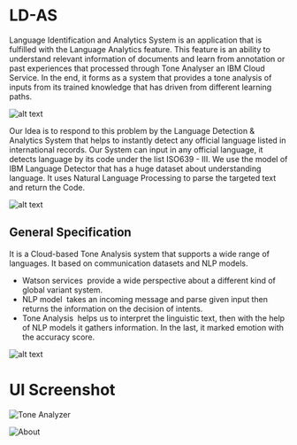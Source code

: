 # LD-AS
Language Identification and Analytics System is an application that is fulfilled with the Language Analytics feature. This feature is an ability to understand relevant information of documents and learn from annotation or past experiences that processed through Tone Analyser an IBM Cloud Service. In the end, it forms as a system that provides a tone analysis of inputs from its trained knowledge that has driven from different learning paths.

![alt text](https://github.com/tusharma78/LD-AS/blob/main/Assestnew/L%20D%20A%20S/1.jpg?raw=true)

Our Idea is to respond to this problem by the Language Detection & Analytics System that helps
to instantly detect any official language listed in international records. Our System can input in
any official language, it detects language by its code under the list ISO639 - III. We use the model
of IBM Language Detector that has a huge dataset about understanding language. It uses Natural
Language Processing to parse the targeted text and return the Code.

![alt text](https://github.com/tusharma78/LD-AS/blob/main/Assestnew/L%20D%20A%20S%20(1).gif?raw=true)


## General Specification

It is a Cloud-based Tone Analysis system that supports a wide range of languages. It based on
communication datasets and NLP models.
- Watson services ​ provide a wide perspective about a different kind of global variant
system.
- NLP model ​ takes an incoming message and parse given input then returns the
information on the decision of intents.
- Tone Analysis ​ helps us to interpret the linguistic text, then with the help of NLP models it
gathers information. In the last, it marked emotion with the accuracy score.

![alt text](https://github.com/tusharma78/LD-AS/blob/main/Assestnew/L%20D%20A%20S%20(2).gif?raw=true)

# UI Screenshot

![Tone Analyzer](https://github.com/tusharma78/LD-AS/blob/main/Assestnew/image.GBR4U0.png?raw=true)

![About](https://github.com/tusharma78/LD-AS/blob/main/Assestnew/image.XCQ5U0.png?raw=true)
